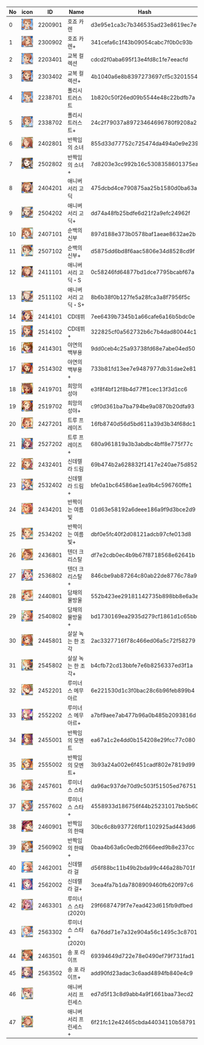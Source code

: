 | No | icon | ID | Name | Hash |
| -- | -- | -- | --| -- |
| 0 | ![](img/card/xs/d3e95e1ca3c7b346535ad23e8619ec7e.jpg) | 2200901 | 호죠 카렌 | d3e95e1ca3c7b346535ad23e8619ec7e |
| 1 | ![](img/card/xs/341cefa6c1f43b09054cabc7f0b0c93b.jpg) | 2300902 | 호죠 카렌+ | 341cefa6c1f43b09054cabc7f0b0c93b |
| 2 | ![](img/card/xs/cdcd2f0aba695f13e4fd8c1fe7eeacfd.jpg) | 2203401 | 교복 컬렉션 | cdcd2f0aba695f13e4fd8c1fe7eeacfd |
| 3 | ![](img/card/xs/4b1040a6e8b8397273697cf5c3201554.jpg) | 2303402 | 교복 컬렉션+ | 4b1040a6e8b8397273697cf5c3201554 |
| 4 | ![](img/card/xs/1b820c50f26ed09b5544e48c22bdfb7a.jpg) | 2238701 | 폴리시 트러스트 | 1b820c50f26ed09b5544e48c22bdfb7a |
| 5 | ![](img/card/xs/24c2f79037a89723464696780f9208a2.jpg) | 2338702 | 폴리시 트러스트+ | 24c2f79037a89723464696780f9208a2 |
| 6 | ![](img/card/xs/855d33d77752c725474da494a0e9e239.jpg) | 2402801 | 반짝임의 소녀 | 855d33d77752c725474da494a0e9e239 |
| 7 | ![](img/card/xs/7d8203e3cc992b16c5308358601375ea.jpg) | 2502802 | 반짝임의 소녀+ | 7d8203e3cc992b16c5308358601375ea |
| 8 | ![](img/card/xs/475dcbd4ce790875aa25b1580d0ba63a.jpg) | 2404201 | 애니버서리 고딕 | 475dcbd4ce790875aa25b1580d0ba63a |
| 9 | ![](img/card/xs/dd74a48fb25bdfe6d21f2a9efc24962f.jpg) | 2504202 | 애니버서리 고딕+ | dd74a48fb25bdfe6d21f2a9efc24962f |
| 10 | ![](img/card/xs/897d188e373b0578baf1aeae8632ae2b.jpg) | 2407101 | 순백의 신부 | 897d188e373b0578baf1aeae8632ae2b |
| 11 | ![](img/card/xs/d5875dd6bd8f6aac5806e34d8528cd9f.jpg) | 2507102 | 순백의 신부+ | d5875dd6bd8f6aac5806e34d8528cd9f |
| 12 | ![](img/card/xs/0c58246fd64877bd1dce7795bcabf67a.jpg) | 2411101 | 애니버서리 고딕・S | 0c58246fd64877bd1dce7795bcabf67a |
| 13 | ![](img/card/xs/8b6b38f0b127fe5a28fca3a8f7956f5c.jpg) | 2511102 | 애니버서리 고딕・S+ | 8b6b38f0b127fe5a28fca3a8f7956f5c |
| 14 | ![](img/card/xs/7ee6439b7345b1a66cafe6a16b5bdc0e.jpg) | 2414101 | CD데뷔 | 7ee6439b7345b1a66cafe6a16b5bdc0e |
| 15 | ![](img/card/xs/322825cf0a562732b6c7b4dad80044c1.jpg) | 2514102 | CD데뷔+ | 322825cf0a562732b6c7b4dad80044c1 |
| 16 | ![](img/card/xs/9dd0ceb4c25a93738fd68e7abe04ed50.jpg) | 2414301 | 야연의 백부용 | 9dd0ceb4c25a93738fd68e7abe04ed50 |
| 17 | ![](img/card/xs/733b81fd13ee7e9487977db31dae2e81.jpg) | 2514302 | 야연의 백부용+ | 733b81fd13ee7e9487977db31dae2e81 |
| 18 | ![](img/card/xs/e3f8f4bf12f8b4d77ff1cec13f3d1cc6.jpg) | 2419701 | 희망의 성야 | e3f8f4bf12f8b4d77ff1cec13f3d1cc6 |
| 19 | ![](img/card/xs/c9f0d361ba7ba794be9a0870b20dfa93.jpg) | 2519702 | 희망의 성야+ | c9f0d361ba7ba794be9a0870b20dfa93 |
| 20 | ![](img/card/xs/16fb8740d56d5bd611a39d3b34f68dc1.jpg) | 2427201 | 트루 프레이즈 | 16fb8740d56d5bd611a39d3b34f68dc1 |
| 21 | ![](img/card/xs/680a961819a3b3abdbc4bff8e775f77c.jpg) | 2527202 | 트루 프레이즈+ | 680a961819a3b3abdbc4bff8e775f77c |
| 22 | ![](img/card/xs/69b474b2a628832f1417e240ae75d852.jpg) | 2432401 | 신데렐라 드림 | 69b474b2a628832f1417e240ae75d852 |
| 23 | ![](img/card/xs/bfe0a1bc64586ae1ea9b4c596760ffe1.jpg) | 2532402 | 신데렐라 드림+ | bfe0a1bc64586ae1ea9b4c596760ffe1 |
| 24 | ![](img/card/xs/01d63e58192a6deee186a9f9d3bce2d9.jpg) | 2434201 | 반짝이는 여름빛 | 01d63e58192a6deee186a9f9d3bce2d9 |
| 25 | ![](img/card/xs/dbf0e5fc40f2d08121adcb97cfe013d8.jpg) | 2534202 | 반짝이는 여름빛+ | dbf0e5fc40f2d08121adcb97cfe013d8 |
| 26 | ![](img/card/xs/df7e2cdb0ec4b9b67f8718568e62641b.jpg) | 2436801 | 텐더 크리스탈 | df7e2cdb0ec4b9b67f8718568e62641b |
| 27 | ![](img/card/xs/846cbe9ab87264c80ab22de8776c78a9.jpg) | 2536802 | 텐더 크리스탈+ | 846cbe9ab87264c80ab22de8776c78a9 |
| 28 | ![](img/card/xs/552b423ee29181142735b898bb8e6a3e.jpg) | 2440801 | 담채의 물방울 | 552b423ee29181142735b898bb8e6a3e |
| 29 | ![](img/card/xs/bd1730169ea2935d279cf1861d1c65bb.jpg) | 2540802 | 담채의 물방울+ | bd1730169ea2935d279cf1861d1c65bb |
| 30 | ![](img/card/xs/2ac3327716f78c466ed06a5c72f58279.jpg) | 2445801 | 살살 녹는 한 조각 | 2ac3327716f78c466ed06a5c72f58279 |
| 31 | ![](img/card/xs/b4cfb72cd13bbfe7e6b8256337ed3f1a.jpg) | 2545802 | 살살 녹는 한 조각+ | b4cfb72cd13bbfe7e6b8256337ed3f1a |
| 32 | ![](img/card/xs/6e221530d1c3f0bac28c6b96feb899b4.jpg) | 2452201 | 루미너스 메무아르 | 6e221530d1c3f0bac28c6b96feb899b4 |
| 33 | ![](img/card/xs/a7bf9aee7ab477b96a0b485b2093816d.jpg) | 2552202 | 루미너스 메무아르+ | a7bf9aee7ab477b96a0b485b2093816d |
| 34 | ![](img/card/xs/ea67a1c2e4dd0b154208e29fcc77c080.jpg) | 2455001 | 반짝임의 모멘트 | ea67a1c2e4dd0b154208e29fcc77c080 |
| 35 | ![](img/card/xs/3b93a24a002e6f451cadf802e7819d99.jpg) | 2555002 | 반짝임의 모멘트+ | 3b93a24a002e6f451cadf802e7819d99 |
| 36 | ![](img/card/xs/da96ac937de70d9c503f51505ed76751.jpg) | 2457601 | 루미너스 스타 | da96ac937de70d9c503f51505ed76751 |
| 37 | ![](img/card/xs/4558933d186756f44b25231017bb5b60.jpg) | 2557602 | 루미너스 스타+ | 4558933d186756f44b25231017bb5b60 |
| 38 | ![](img/card/xs/30bc6c8b937726fbf1102925ad443dd6.jpg) | 2460901 | 반짝임의 한때 | 30bc6c8b937726fbf1102925ad443dd6 |
| 39 | ![](img/card/xs/0baa4b63a6c0edb2f666eed9b8e237cc.jpg) | 2560902 | 반짝임의 한때+ | 0baa4b63a6c0edb2f666eed9b8e237cc |
| 40 | ![](img/card/xs/d56f88bc11b49b2bda99c446a28b701f.jpg) | 2462001 | 신데렐라 걸 | d56f88bc11b49b2bda99c446a28b701f |
| 41 | ![](img/card/xs/3cea4fa7b1da7808909460fb620f97c6.jpg) | 2562002 | 신데렐라 걸+ | 3cea4fa7b1da7808909460fb620f97c6 |
| 42 | ![](img/card/xs/29f6687479f7e7ead423d615fb9dfbed.jpg) | 2463301 | 루미너스 스타(2020) | 29f6687479f7e7ead423d615fb9dfbed |
| 43 | ![](img/card/xs/6a76dd71e7a32e904a56c1495c3c8701.jpg) | 2563302 | 루미너스 스타+(2020) | 6a76dd71e7a32e904a56c1495c3c8701 |
| 44 | ![](img/card/xs/69394649d722e78e0490ef79f731fad1.jpg) | 2463501 | 송 포 라이프 | 69394649d722e78e0490ef79f731fad1 |
| 45 | ![](img/card/xs/add90fd23adac3c6aad4894fb840e4c9.jpg) | 2563502 | 송 포 라이프+ | add90fd23adac3c6aad4894fb840e4c9 |
| 46 | ![](img/card/xs/ed7d5f13c8d9abb4a9f1661baa73ecd2.jpg) | | 애니버서리 프린세스 | ed7d5f13c8d9abb4a9f1661baa73ecd2 |
| 47 | ![](img/card/xs/6f21fc12e42465cbda44034110b58791.jpg) | | 애니버서리 프린세스+ | 6f21fc12e42465cbda44034110b58791 |